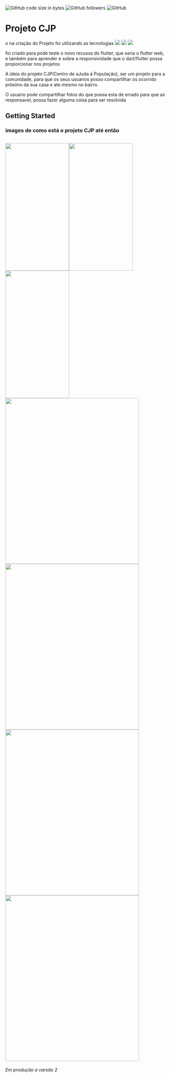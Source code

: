 
![GitHub code size in bytes](https://img.shields.io/github/languages/code-size/nevitonviana/Projeto_CJP_V1)
![GitHub followers](https://img.shields.io/github/followers/nevitonviana?style=social)
![GitHub](https://img.shields.io/github/license/nevitonviana/Projeto_CJP_V1)  

# Projeto CJP

o na criação do Projeto foi utilizando as tecnologias 
<img src="https://img.icons8.com/color/30/000000/dart.png"/>
<img  src="https://img.icons8.com/color/30/000000/flutter.png"/>
<img src="https://img.icons8.com/color/30/000000/google-firebase-console.png"/>

foi criado para pode teste o novo recusos do flutter, que seria o flutter web, e também para
aprender e sobre a responsividade que o dart/flutter possa proporcionar nos projetos

A ideia do projeto CJP(Centro de aJuda á População), ser um projeto para a comunidade, para que os
seus usuarios posso compartilhar os ocorrido próximo da sua casa e ate mesmo no bairro.

O usuario pode compartilhar fotos do que possa esta de errado para que as responsavel, possa fazer
alguma coisa para ser resolvida

## Getting Started

### images de como está o projeto CJP até então



##
<img Height=400 width=200 src="https://github.com/nevitonviana/Projeto_CJP_V1/blob/master/Screenshot/Screenshothome.png"/><img Height=400 width=200 src="https://github.com/nevitonviana/Projeto_CJP_V1/blob/master/Screenshot/Screenshotdetalhe.png"/>
<img Height=400 width=200 src="https://github.com/nevitonviana/Projeto_CJP_V1/blob/master/Screenshot/Screenshotmenu.png"/>
<img Height=520 width=420 src="https://github.com/nevitonviana/Projeto_CJP_V1/blob/master/Screenshot/Screenshotlogin.png"/>
<img Height=520 width=420 src="https://github.com/nevitonviana/Projeto_CJP_V1/blob/master/Screenshot/Screenshotwebhome.png"/>
<img Height=520 width=420 src="https://github.com/nevitonviana/Projeto_CJP_V1/blob/master/Screenshot/Screenshotwebminha.png"/>
<img Height=520 width=420 src="https://github.com/nevitonviana/Projeto_CJP_V1/blob/master/Screenshot/Screenshotwebadd.png"/>

###### Em produção a varsão 2

